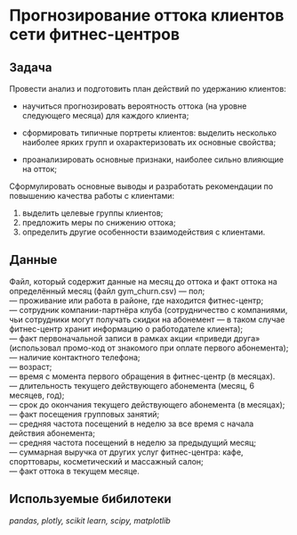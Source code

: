 # Прогнозирование оттока клиентов сети фитнес-центров

## Задача 

Провести анализ и подготовить план действий по удержанию клиентов:

- научиться прогнозировать вероятность оттока (на уровне следующего месяца) для каждого клиента;

- сформировать типичные портреты клиентов: выделить несколько наиболее ярких групп и охарактеризовать их основные свойства;

- проанализировать основные признаки, наиболее сильно влияющие на отток;

Сформулировать основные выводы и разработать рекомендации по повышению качества работы с клиентами:
1) выделить целевые группы клиентов;
2) предложить меры по снижению оттока;
3) определить другие особенности взаимодействия с клиентами.

## Данные

Файл, который содержит данные на месяц до оттока и факт оттока на определённый месяц (файл gym_churn.csv)
— пол;   
— проживание или работа в районе, где находится фитнес-центр;   
— сотрудник компании-партнёра клуба (сотрудничество с компаниями, чьи сотрудники могут получать скидки на абонемент — в таком случае фитнес-центр хранит информацию о работодателе клиента);   
— факт первоначальной записи в рамках акции «приведи друга» (использовал промо-код от знакомого при оплате первого абонемента);   
— наличие контактного телефона;   
— возраст;   
— время с момента первого обращения в фитнес-центр (в месяцах).   
— длительность текущего действующего абонемента (месяц, 6 месяцев, год);   
— срок до окончания текущего действующего абонемента (в месяцах);   
— факт посещения групповых занятий;   
— средняя частота посещений в неделю за все время с начала действия абонемента;   
— средняя частота посещений в неделю за предыдущий месяц;   
— суммарная выручка от других услуг фитнес-центра: кафе, спорттовары, косметический и массажный салон;   
— факт оттока в текущем месяце.   

## Используемые бибилотеки

*pandas, plotly, scikit learn, scipy, matplotlib*
